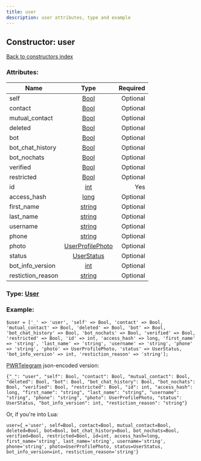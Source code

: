 ```yaml
---
title: user
description: user attributes, type and example
---
```

## Constructor: user  
[Back to constructors index](index.md)



### Attributes:

| Name     |    Type       | Required |
|----------|:-------------:|---------:|
|self|[Bool](../types/Bool.md) | Optional|
|contact|[Bool](../types/Bool.md) | Optional|
|mutual\_contact|[Bool](../types/Bool.md) | Optional|
|deleted|[Bool](../types/Bool.md) | Optional|
|bot|[Bool](../types/Bool.md) | Optional|
|bot\_chat\_history|[Bool](../types/Bool.md) | Optional|
|bot\_nochats|[Bool](../types/Bool.md) | Optional|
|verified|[Bool](../types/Bool.md) | Optional|
|restricted|[Bool](../types/Bool.md) | Optional|
|id|[int](../types/int.md) | Yes|
|access\_hash|[long](../types/long.md) | Optional|
|first\_name|[string](../types/string.md) | Optional|
|last\_name|[string](../types/string.md) | Optional|
|username|[string](../types/string.md) | Optional|
|phone|[string](../types/string.md) | Optional|
|photo|[UserProfilePhoto](../types/UserProfilePhoto.md) | Optional|
|status|[UserStatus](../types/UserStatus.md) | Optional|
|bot\_info\_version|[int](../types/int.md) | Optional|
|restiction\_reason|[string](../types/string.md) | Optional|



### Type: [User](../types/User.md)


### Example:

```
$user = ['_' => 'user', 'self' => Bool, 'contact' => Bool, 'mutual_contact' => Bool, 'deleted' => Bool, 'bot' => Bool, 'bot_chat_history' => Bool, 'bot_nochats' => Bool, 'verified' => Bool, 'restricted' => Bool, 'id' => int, 'access_hash' => long, 'first_name' => 'string', 'last_name' => 'string', 'username' => 'string', 'phone' => 'string', 'photo' => UserProfilePhoto, 'status' => UserStatus, 'bot_info_version' => int, 'restiction_reason' => 'string'];
```  

[PWRTelegram](https://pwrtelegram.xyz) json-encoded version:

```
{"_": "user", "self": Bool, "contact": Bool, "mutual_contact": Bool, "deleted": Bool, "bot": Bool, "bot_chat_history": Bool, "bot_nochats": Bool, "verified": Bool, "restricted": Bool, "id": int, "access_hash": long, "first_name": "string", "last_name": "string", "username": "string", "phone": "string", "photo": UserProfilePhoto, "status": UserStatus, "bot_info_version": int, "restiction_reason": "string"}
```


Or, if you're into Lua:  


```
user={_='user', self=Bool, contact=Bool, mutual_contact=Bool, deleted=Bool, bot=Bool, bot_chat_history=Bool, bot_nochats=Bool, verified=Bool, restricted=Bool, id=int, access_hash=long, first_name='string', last_name='string', username='string', phone='string', photo=UserProfilePhoto, status=UserStatus, bot_info_version=int, restiction_reason='string'}

```


